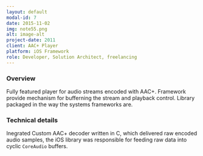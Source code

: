 ```yaml
---
layout: default
modal-id: 7
date: 2015-11-02
img: note55.png
alt: image-alt
project-date: 2011
client: AAC+ Player
platform: iOS Framework
role: Developer, Solution Architect, freelancing
---
```

### Overview

Fully featured player for audio streams encoded with AAC+. Framework provide mechanism for bufferning the stream and playback control. Library packaged in the way the systems frameworks are.

### Technical details

Inegrated Custom AAC+ decoder written in C, which delivered raw encoded audio samples, the iOS library was responsible for feeding raw data into cyclic `CoreAudio` buffers.
